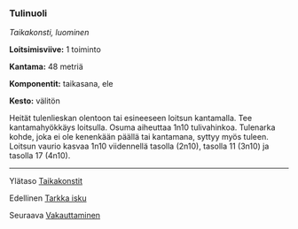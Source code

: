 ### Tulinuoli

*Taikakonsti, luominen*

**Loitsimisviive:** 1 toiminto

**Kantama:** 48 metriä

**Komponentit:** taikasana, ele

**Kesto:** välitön

Heität tulenlieskan olentoon tai esineeseen loitsun kantamalla. Tee kantamahyökkäys loitsulla. Osuma aiheuttaa 1n10 tulivahinkoa. Tulenarka kohde, joka ei ole kenenkään päällä tai kantamana, syttyy myös tuleen. Loitsun vaurio kasvaa 1n10 viidennellä tasolla (2n10), tasolla 11 (3n10) ja tasolla 17 (4n10).

----

Ylätaso [Taikakonstit](0_piirin_taikakonstit.md)

Edellinen [Tarkka isku](Tarkka_isku.md)

Seuraava [Vakauttaminen](Vakauttaminen.md)